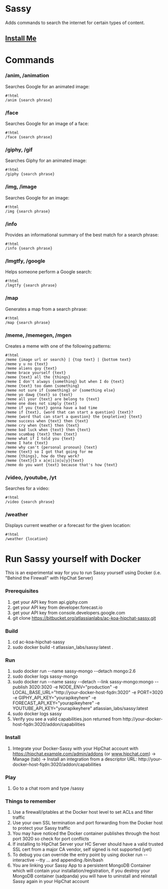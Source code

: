 # Sassy #
Adds commands to search the internet for certain types of content.

## [Install Me](https://hipchat.com/addons/install?url=https%3A%2F%2Fac-koa-hipchat-sassy.herokuapp.com%2Faddon%2Fcapabilities) ##

# Commands #

### /anim, /animation ###

Searches Google for an animated image:

```
#!html
/anim {search phrase}
```

### /face ###
Searches Google for an image of a face:

```
#!html
/face {search phrase}
```

### /giphy, /gif ###
Searches Giphy for an animated image:

```
#!html
/giphy {search phrase}
```

### /img, /image ###
Searches Google for an image:

```
#!html
/img {search phrase}
```

### /info ###
Provides an informational summary of the best match for a search phrase:

```
#!html
/info {search phrase}
```

### /lmgtfy, /google ###
Helps someone perform a Google search:

```
#!html
/lmgtfy {search phrase}
```

### /map ###
Generates a map from a search phrase:

```
#!html
/map {search phrase}
```

### /meme, /memegen, /mgen ###
Creates a meme with one of the following patterns:
    
```
#!html
/meme {image url or search} | {top text} | {bottom text}
/meme y u no {text}
/meme aliens guy {text}
/meme brace yourself {text}
/meme {text} all the {things}
/meme I don't always {something} but when I do {text}
/meme {text} too damn {something}
/meme not sure if {something} or {something else}
/meme yo dawg {text} so {text}
/meme all your {text} are belong to {text}
/meme one does not simply {text}
/meme if you {text} gonna have a bad time
/meme if {text}, {word that can start a question} {text}?
/meme {word that can start a question} the {expletive} {text}
/meme success when {text} then {text}
/meme cry when {text} then {text}
/meme bad luck when {text} then {text}
/meme scumbag {text} then {text}
/meme what if I told you {text}
/meme I hate {text}
/meme why can't {personal pronoun} {text}
/meme {text} so I got that going for me
/meme {things}, how do they work?
/meme {text}{3 x a|e|i|o|u|y}{text}
/meme do you want {text} because that's how {text}
```

### /video, /youtube, /yt ###
Searches for a video:

```
#!html
/video {search phrase}
```

### /weather ###
Displays current weather or a forecast for the given location:

```
#!html
/weather {location}
```

# Run Sassy yourself with Docker #
This is an experimental way for you to run Sassy yourself using Docker (i.e. "Behind the Firewall" with HipChat Server)

### Prerequisites ###
1. get your API key from api.giphy.com
2. get your API key from developer.forecast.io
3. get your API key from console.developers.google.com
4. git clone https://bitbucket.org/atlassianlabs/ac-koa-hipchat-sassy.git

### Build ###
1. cd ac-koa-hipchat-sassy 
2. sudo docker build -t atlassian_labs/sassy:latest .

### Run ###
1. sudo docker run --name sassy-mongo --detach mongo:2.6
2. sudo docker logs sassy-mongo
3. sudo docker run --name sassy --detach --link sassy-mongo:mongo --publish 3020:3020 -e NODE_ENV="production"
   -e LOCAL_BASE_URL="http://your-docker-host-fqdn:3020" -e PORT=3020 -e GIPHY_API_KEY="yourapikeyhere"
   -e FORECAST_API_KEY="yourapikeyhere" -e YOUTUBE_API_KEY="yourapikeyhere" atlassian_labs/sassy:latest
4. sudo docker logs sassy
5. Verify you see a valid capabilities.json returned from http://your-docker-host-fqdn:3020/addon/capabilities

### Install ###
1. Integrate your Docker-Sassy with your HipChat account with https://hipchat.example.com/admin/addons (or www.hipchat.com) -> Manage (tab) -> Install an integration from a descriptor URL: http://your-docker-host-fqdn:3020/addon/capabilities

### Play ###
1. Go to a chat room and type /sassy

### Things to remember ###
1. Use a firewall/iptables at the Docker host level to set ACLs and filter traffic
2. Use your own SSL termination and port forwarding from the Docker host to protect your Sassy traffic
3. You may have noticed the Docker container publishes through the host port 3020 so check for port conflicts
4. If installing to HipChat Server your HC Server should have a valid trusted SSL cert from a major CA vendor, self signed is not supported (yet)
5. To debug you can override the entry point by using docker run --interactive --tty ... and appending /bin/bash
6. You are linking your Sassy App to a persistent MongoDB Container which will contain your installation/registration, if you destroy your MongoDB container (sadpanda) you will have to uninstall and reinstall Sassy again in your HipChat account